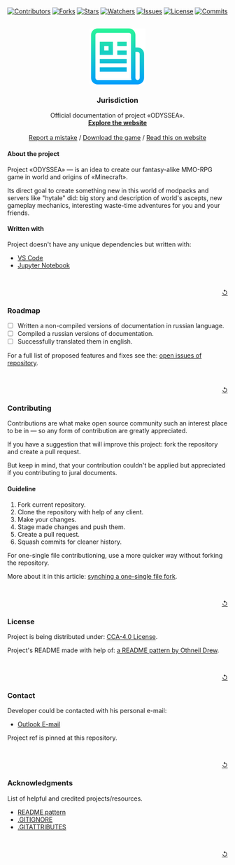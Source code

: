 <!-- Project shields -->

<br />
<div align="center">

[![Contributors][CLT_LINK]][CLT_U_LINK]
[![Forks][FRK_LINK]][FRK_U_LINK]
[![Stars][STR_LINK]][STR_U_LINK]
[![Watchers][WTC_LINK]][WTC_U_LINK]
[![Issues][ISS_LINK]][ISS_U_LINK]
[![License][LCN_LINK]][LCN_U_LINK]
[![Commits][CMM_LINK]][CMM_U_LINK]
</div>

<!-- Shields sources -->

[CLT_LINK]: https://img.shields.io/github/contributors/OdysseaPROJECT/Jurisdiction?style=for-the-badge
[FRK_LINK]: https://img.shields.io/github/forks/OdysseaPROJECT/Jurisdiction?style=for-the-badge
[STR_LINK]: https://img.shields.io/github/stars/OdysseaPROJECT/Jurisdiction?style=for-the-badge
[WTC_LINK]: https://img.shields.io/github/watchers/OdysseaPROJECT/Jurisdiction?style=for-the-badge
[ISS_LINK]: https://img.shields.io/github/issues/OdysseaPROJECT/Jurisdiction?style=for-the-badge
[LCN_LINK]: https://img.shields.io/badge/license-CCA--4.0-orange?style=for-the-badge
[CMM_LINK]: https://img.shields.io/github/commit-activity/m/OdysseaPROJECT/Jurisdiction?style=for-the-badge

<!-- Shields hyperlinks -->

[CLT_U_LINK]: https://github.com/OdysseaPROJECT/Jurisdiction/graphs/contributors/
[FRK_U_LINK]: https://github.com/OdysseaPROJECT/Jurisdiction/network/members/
[STR_U_LINK]: https://github.com/OdysseaPROJECT/Jurisdiction/stargazers/
[WTC_U_LINK]: https://github.com/OdysseaPROJECT/Jurisdiction/watchers/
[ISS_U_LINK]: https://github.com/OdysseaPROJECT/Jurisdiction/issues/
[LCN_U_LINK]: https://github.com/OdysseaPROJECT/Jurisdiction/blob/default/LICENSE.md/
[CMM_U_LINK]: https://github.com/OdysseaPROJECT/Jurisdiction/commits/

<!-- Logo in README and different stuff -->

<br />
<div align="center">
    <img src="./.resources/images/icon.png" alt="Icon" width="128" height="128">
    <h3 align="center">Jurisdiction</h3>
    <!---->
    <p align="center">
    Official documentation of project «ODYSSEA».
    <br />
    <a href="https://project-odyssea.ru/"><strong>Explore the website</strong></a>
    <br />
    <br />
    <a href="https://github.com/OdysseaPROJECT/Jurisdiction/issues/new?assignees=Falcion&labels=Mistake&template=issue-about-mistake-.md&title=MISTAKE%3A+Enter+the+header+of+an+issue.">Report a mistake</a>
    / 
    <a href="https://project-odyssea.ru/downloads/">Download the game</a>
    / 
    <a href="https://project-odyssea.ru/legal/">Read this on website</a>
    </p>
</div>

<!-- About the project: exclusive description for the project in general -->

#### About the project

Project «ODYSSEA» — is an idea to create our fantasy-alike MMO-RPG game in world and origins of «Minecraft».

Its direct goal to create something new in this world of modpacks and servers like "hytale" did: big story and description of world's ascepts, new gameplay mechanics, interesting waste-time adventures for you and your friends.

#### Written with

Project doesn't have any unique dependencies but written with:

- [VS Code](https://code.visualstudio.com/)
- [Jupyter Notebook](https://jupyter.org/)

<br />
<p align="right"><a href="#top" title="Back to the top">↺</a></p>

<!--
    ROADMAP of the project
        List of potential functions in future versions of project: no garanties
 -->

### Roadmap

- [ ] Written a non-compiled versions of documentation in russian language.
- [ ] Compiled a russian versions of documentation.
- [ ] Successfully translated them in english.

For a full list of proposed features and fixes see the: [open issues of repository][OPEN_ISSUES].

[OPEN_ISSUES]: https://github.com/OdysseaPROJECT/Jurisdiction/issues/

<br />
<p align="right"><a href="#top" title="Back to the top">↺</a></p>

### Contributing

Contributions are what make open source community such an interest place to be in — so any form of contribution are greatly appreciated.

If you have a suggestion that will improve this project: fork the repository and create a pull request.

But keep in mind, that your contribution couldn't be applied but appreciated if you contributing to jural documents.

<!-- Guideline for contributions -->

#### Guideline

1. Fork current repository.
2. Clone the repository with help of any client.
3. Make your changes.
4. Stage made changes and push them.
5. Create a pull request.
6. Squash commits for cleaner history.

For one-single file contributioning, use a more quicker way without forking the repository.

More about it in this article: [synching a one-single file fork][DCT_LINK].

[DCT_LINK]: https://help.github.com/articles/syncing-a-fork/

<br />
<p align="right"><a href="#top" title="Back to the top">↺</a></p>

### License

Project is being distributed under: [CCA-4.0 License](./LICENSE.md).

<!-- 
    A reference to one of the most beautiful patterns for README.
    Link is below:
        https://github.com/othneildrew/Best-README-Template
 -->

Project's README made with help of: [a README pattern by Othneil Drew][REF].

[REF]: https://github.com/othneildrew/Best-README-Template/

<br />
<p align="right"><a href="#top" title="Back to the top">↺</a></p>

### Contact

Developer could be contacted with his personal e-mail:

<!-- Using "MAILTO" for better view of README -->

- <a href="mailto: jural-odyssea.pr@outlook.com">Outlook E-mail</a>

Project ref is pinned at this repository.

<br />
<p align="right"><a href="#top" title="Back to the top">↺</a></p>

### Acknowledgments

<!-- Informational minimum. -->

List of helpful and credited projects/resources.

- [README pattern][README]
- [.GITIGNORE][GITIGN]
- [.GITATTRIBUTES][GITATT]

[README]: https://github.com/othneildrew/Best-README-Template/
[GITIGN]: https://github.com/github/gitignore/
[GITATT]: https://github.com/alexkaratarakis/gitattributes/

<br />
<p align="right"><a href="#top" title="Back to the top">↺</a></p>

<!-- 
    README constantly using button that described above.
    Array for potential symbols of this mini-function:
        ↟↑↥↺⇑⇞

    Advice: don't use chars that are too bold or detailed.
 -->
